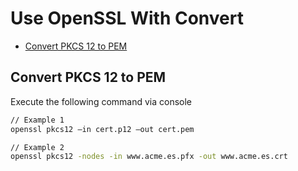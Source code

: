 # Use OpenSSL With Convert


- [Convert PKCS 12 to PEM](#convert-pkcs-12-to-PEM)




## Convert PKCS 12 to PEM

Execute the following command via console

```bash
// Example 1
openssl pkcs12 –in cert.p12 –out cert.pem

// Example 2
openssl pkcs12 -nodes -in www.acme.es.pfx -out www.acme.es.crt
```

